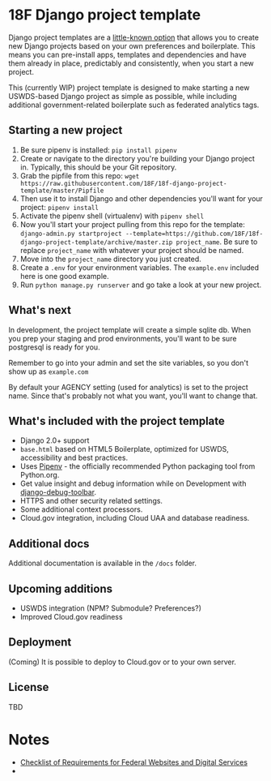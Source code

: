 # 18F Django project template

Django project templates are a [little-known option](https://docs.djangoproject.com/en/2.0/ref/django-admin/#cmdoption-startproject-template) that allows you to create new Django projects based on your own preferences and boilerplate. This means you can pre-install apps, templates and dependencies and have them already in place, predictably and consistently, when you start a new project.

This (currently WIP) project template is designed to make starting a new USWDS-based Django project as simple as possible, while including additional government-related boilerplate such as federated analytics tags.

## Starting a new project

1. Be sure pipenv is installed: `pip install pipenv`
2. Create or navigate to the directory you're building your Django project in. Typically, this should be your Git repository.
3. Grab the pipfile from this repo: `wget https://raw.githubusercontent.com/18F/18f-django-project-template/master/Pipfile`
4. Then use it to install Django and other dependencies you'll want for your project: `pipenv install`
4. Activate the pipenv shell (virtualenv) with `pipenv shell`
5. Now you'll start your project pulling from this repo for the template: `django-admin.py startproject --template=https://github.com/18F/18f-django-project-template/archive/master.zip project_name`. Be sure to replace `project_name` with whatever your project should be named.
6. Move into the `project_name` directory you just created.
7. Create a  `.env` for your environment variables. The `example.env` included here is one good example.
8. Run `python manage.py runserver` and go take a look at your new project.


## What's next
In development, the project template will create a simple sqlite db. When you prep your staging and prod environments, you'll want to be sure postgresql is ready for you.

Remember to go into your admin and set the site variables, so you don't show up as `example.com`

By default your AGENCY setting (used for analytics) is set to the project name. Since that's probably not what you want, you'll want to change that.


## What's included with the project template

- Django 2.0+ support
- `base.html` based on HTML5 Boilerplate, optimized for USWDS, accessibility and best practices.
- Uses [Pipenv](https://github.com/kennethreitz/pipenv) - the officially recommended Python packaging tool from Python.org.
- Get value insight and debug information while on Development with [django-debug-toolbar](https://django-debug-toolbar.readthedocs.org).
- HTTPS and other security related settings.
- Some additional context processors.
- Cloud.gov integration, including Cloud UAA and database readiness.


## Additional docs
Additional documentation is available in the `/docs` folder.

## Upcoming additions
- USWDS integration (NPM? Submodule? Preferences?)
- Improved Cloud.gov readiness


## Deployment

(Coming) It is possible to deploy to Cloud.gov or to your own server.

## License

TBD

# Notes
- [Checklist of Requirements for Federal Websites and Digital Services](https://digital.gov/resources/checklist-of-requirements-for-federal-digital-services/)
- 
